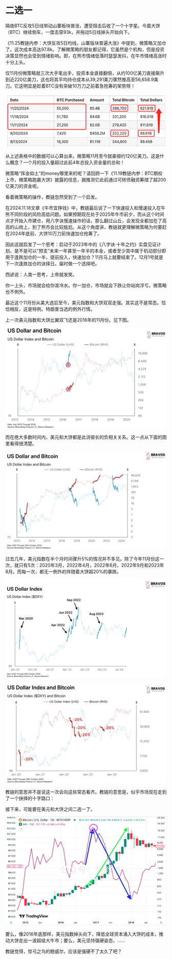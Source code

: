 # 二选一

隔夜BTC反攻5日线带动山寨板块普涨，遭受阻击后收了一个十字星。今晨大饼（BTC）继续倒车，一度击穿93k，并拖动5日线掉头开始向下。

《11.25教链内参：大饼反攻5日均线，山寨版块普遍大涨》中提到，微策略又加仓了。这次成本高达97.8k。了解微策略的朋友都记得，它虽然是个机构，但是投资决策显然也会受到情绪影响。即，在熊市情绪低落时瑟瑟发抖，在牛市情绪高涨时十分上头。

仅11月份微策略就三次大手笔出手，投资本金直接翻倍，从约100亿美刀直接飙升到近220亿美刀，这也将其平均持仓成本从39,291美刀骤然推高至56,658.9美刀。它这明显是趁着BTC没有突破10万刀之前着急抢筹的架势呀！

![](2024-11-26-A01.png)

从上述表格中的数据可以心算出来，微策略11月至今就豪掷约120亿美刀。这是什么概念？一个月的投入量超过此前4年总投入资金量的总和！

微策略“挥金如土”的money哪里来的呢？请回顾一下《11.19教链内参：BTC期权上市，微策略跑赢大饼》披露的信息，据推测它此前通过可转债融资筹措了超200亿美刀的资金呢。

看着微策略的操作，教链忽然受到了一个启发。

在2024.11.18文章《牛市宜挣钱》中，教链最后谈了一下快速投入和慢速投入在牛熊不同阶段的风险高低问题。如果预期现在处于2025年牛市前夕，而从这个时间点才开始入市建仓，用八字诀慢速操作的话，那么翻过山丘，会发现全都加在了高高的山岗上，到了熊市会比较尴尬。从这个角度讲，教链就更理解微策略为何要赶在2024年底前、大饼10万刀前快速加仓抢筹了。

因此这就启发了一个思考：启动于2023年中的《八字诀·十年之约》实盘见证计划，是不是可以“预支”未来一年甚至一年半的本金，或者至少其中属于机动部分即用于逢跌加仓的一半，提前投入，快速加仓？11月马上就要结束了。12月1号就是下一次逢跌加仓的诀择日。届时做一个选择吧。

西谚说：人类一思考，上帝就发笑。

你一上头，市场就会给你泼冷水。你一加仓，市场就会下跌让你站岗浮亏。微策略也不例外。

最近这个11月份从美大选后至今，美元指数和大饼双双走强。其实这不是常态。恰恰相反，这是特例。特朗普当选的例外行情。

上一次美元指数和大饼比翼双飞还是2016年的11月份。见下图。

![](2024-11-26-A02.jpeg)

而在绝大多数时间内，美元和大饼都是此消彼长的负相关关系。这一点从下面的图里看得很清楚。

![](2024-11-26-A03.jpeg)

过去几年，美元指数在半个月时间骤升5%的情况并不多见。除了今年11月份这一次，就只有5次：2020年3月，2022年4月，2022年6月，2022年9月和2023年8月。而每一次，都无一例外的伴随着大饼超20%的暴跌。

![](2024-11-26-A04.jpeg)

![](2024-11-26-A05.jpeg)

教链的意思并不是说这一次会向这些常态看齐。教链的意思是，似乎市场现在走到了一个抉择的十字路口：

接下来，可能要在美元和大饼之间二选一了。

![](2024-11-26-A06.png)

要么，像2016年底那样，美元指数掉头向下，降低全球资本涌入大饼的成本，推动大饼走出一波超级大牛市；要么，美元坚持强硬姿态，……

教链觉得，惊弓之鸟的鲍威尔，应该是强硬不了太久了吧？
